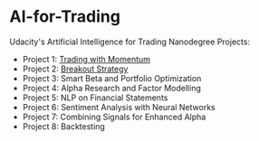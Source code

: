 # AI-for-Trading

Udacity's Artificial Intelligence for Trading Nanodegree Projects:
- Project 1: [Trading with Momentum](https://github.com/saidulislam/AI-for-Trading/tree/main/trading-with-momentum)
- Project 2: [Breakout Strategy](https://github.com/saidulislam/AI-for-Trading/tree/main/Breakout-strategy) 
- Project 3: Smart Beta and Portfolio Optimization 
- Project 4: Alpha Research and Factor Modelling 
- Project 5: NLP on Financial Statements 
- Project 6: Sentiment Analysis with Neural Networks 
- Project 7: Combining Signals for Enhanced Alpha 
- Project 8: Backtesting
